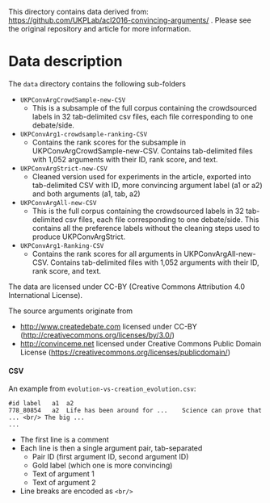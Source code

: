 This directory contains data derived from: https://github.com/UKPLab/acl2016-convincing-arguments/ . 
Please see the original repository and article for more information.

# Data description

The `data` directory contains the following sub-folders

* `UKPConvArgCrowdSample-new-CSV`
    * This is a subsample of the full corpus containing the crowdsourced labels in 
    32 tab-delimited csv files, each file corresponding to one debate/side.
* `UKPConvArg1-crowdsample-ranking-CSV`
    * Contains the rank scores for the subsample in UKPConvArgCrowdSample-new-CSV. Contains 
    tab-delimited files with 1,052 arguments with their ID, rank score, and text.
* `UKPConvArgStrict-new-CSV`
    * Cleaned version used for experiments in the article, exported into tab-delimited CSV with ID, more
    convincing argument label (a1 or a2) and both arguments (a1, tab, a2)
* `UKPConvArgAll-new-CSV`
    * This is the full corpus containing the crowdsourced labels in 
    32 tab-delimited csv files, each file corresponding to one debate/side. This contains
    all the preference labels without the cleaning steps used to produce UKPConvArgStrict.
* `UKPConvArg1-Ranking-CSV`
    * Contains the rank scores for all arguments in UKPConvArgAll-new-CSV. Contains 
    tab-delimited files with 1,052 arguments with their ID, rank score, and text.

The data are licensed under CC-BY (Creative Commons Attribution 4.0 International License).

The source arguments originate from
* http://www.createdebate.com licensed under CC-BY (http://creativecommons.org/licenses/by/3.0/)
* http://convinceme.net licensed under Creative Commons Public Domain License
  (https://creativecommons.org/licenses/publicdomain/)

#### CSV

An example from `evolution-vs-creation_evolution.csv`:

```
#id	label	a1	a2
778_80854	a2	Life has been around for ...	Science can prove that ... <br/> The big ...
...
```

* The first line is a comment
* Each line is then a single argument pair, tab-separated
    * Pair ID (first argument ID, second argument ID)
    * Gold label (which one is more convincing)
    * Text of argument 1
    * Text of argument 2
* Line breaks are encoded as `<br/>`
